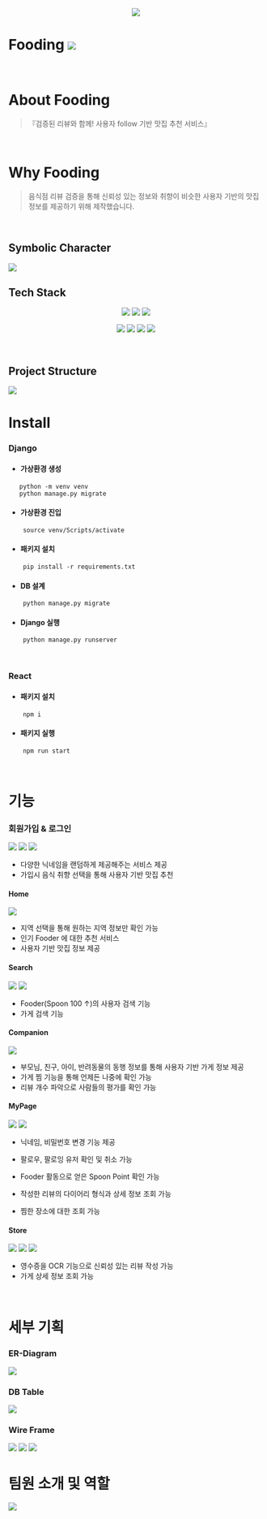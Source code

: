 <p align="center">
<img src="images/logo.png">
</p>
<h1 font-weight:bold> Fooding 
  <img src = "https://img.shields.io/badge/version-1.1.1-orange.svg"></h1><br>
  
# About Fooding

> 『검증된 리뷰와 함께! 사용자 follow 기반 맛집 추천 서비스』

<br>

# Why Fooding

>  음식점 리뷰 검증을 통해 신뢰성 있는 정보와 취향이 비슷한 사용자 기반의 맛집 정보를 제공하기 위해 제작했습니다.

<br>

## __Symbolic Character__ 
<img src="images/Character.png">

## __Tech Stack__  

<p align="center">
<img src="https://img.shields.io/badge/Python-3.6.8-blue?style=flat&logo=Python">
<img src="https://img.shields.io/badge/React-17.0.2-9cf?style=flat&logo=React">
<img src="https://img.shields.io/badge/Django-3.1.1-green?style=flat&logo=Django">

</p>
<p align="center">
<img src="https://img.shields.io/badge/MySQL-4479A1?style=flat-square&logo=MySQL&logoColor=white">
<img src="https://img.shields.io/badge/AWS-232F3E?style=flat-square&logo=Amazon AWS&logoColor=white" >
<img src="https://img.shields.io/badge/Docker-2496ED?style=flat-square&logo=Docker&logoColor=white" >
<img src="https://img.shields.io/badge/Jenkins-D24939?style=flat-square&logo=Jenkins&logoColor=white">
</p>
<br>

## __Project Structure__

<img src="images/Structure.png">

# Install

### __Django__
+ #### 가상환경 생성
 ```
    python -m venv venv
    python manage.py migrate
```
+ #### 가상환경 진입
```
    source venv/Scripts/activate
```
+ #### 패키지 설치
```
    pip install -r requirements.txt
```
+ #### DB 설계
```
    python manage.py migrate
```
+ #### Django 실행
```
    python manage.py runserver
```

<br>

### __React__
+ #### 패키지 설치
```
    npm i
```
+ #### 패키지 실행
```
    npm run start
```
<br>

# 기능

### __회원가입 & 로그인__

<img src="images/Login.png">
<img src="images/Signup.png">
<img src="images/Signup2.png">
<br>

* 다양한 닉네임을 랜덤하게 제공해주는 서비스 제공
* 가입시 음식 취향 선택을 통해 사용자 기반 맛집 추천



#### __Home__

<img src="images/Home.jpg">
<br>

* 지역 선택을 통해 원하는 지역 정보만 확인 가능
* 인기 Fooder 에 대한 추천 서비스
* 사용자 기반 맛집 정보 제공


#### __Search__

<img src="images/Search.png">
<img src="images/Search2.png">
<br>

* Fooder(Spoon 100 ↑)의 사용자 검색 기능
* 가게 검색 기능



#### __Companion__

<img src="images/Companion.png">
<br>

* 부모님, 친구, 아이, 반려동물의 동행 정보를 통해 사용자 기반 가게 정보 제공
* 가게 찜 기능을 통해 언제든 나중에 확인 가능
* 리뷰 개수 파악으로 사람들의 평가를 확인 가능
 


#### __MyPage__

<img src="images/Mypage.png">
<img src="images/Mypage2.png">
<br>

* 닉네임, 비밀번호 변경 기능 제공
* 팔로우, 팔로잉 유저 확인 및 취소 가능
* Fooder 활동으로 얻은 Spoon Point 확인 가능

* 작성한 리뷰의 다이어리 형식과 상세 정보 조회 가능
* 찜한 장소에 대한 조회 가능


#### __Store__

<img src="images/Store.png">
<img src="images/Store2.png">
<img src="images/Store3.png">
<br>

* 영수증을 OCR 기능으로 신뢰성 있는 리뷰 작성 가능
* 가게 상세 정보 조회 가능

<br>

# 세부 기획

### __ER-Diagram__

<img src="images/ERD.png">


### __DB Table__

<img src="images/DB.png">

### __Wire Frame__

<img src="images/WireFrame1.png">

<img src="images/WireFrame2.png">

<img src="images/WireFrame3.png">


# 팀원 소개 및 역할

<img src="images/TeamInfo.png">

